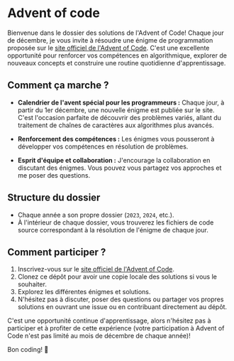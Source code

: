 # Advent of code

Bienvenue dans le dossier des solutions de l'Advent of Code! Chaque jour de décembre, je vous invite à résoudre une énigme de programmation proposée sur le [site officiel de l'Advent of Code](https://adventofcode.com/). C'est une excellente opportunité pour renforcer vos compétences en algorithmique, explorer de nouveaux concepts et construire une routine quotidienne d'apprentissage.

## Comment ça marche ?

- **Calendrier de l'avent spécial pour les programmeurs :** Chaque jour, à partir du 1er décembre, une nouvelle énigme est publiée sur le site. C'est l'occasion parfaite de découvrir des problèmes variés, allant du traitement de chaînes de caractères aux algorithmes plus avancés.

- **Renforcement des compétences :** Les énigmes vous pousseront à développer vos compétences en résolution de problèmes.
  
- **Esprit d'équipe et collaboration :** J'encourage la collaboration en discutant des énigmes. Vous pouvez vous partagez vos approches et me poser des questions.

## Structure du dossier

- Chaque année a son propre dossier (`2023`, `2024`, etc.).
- À l'intérieur de chaque dossier, vous trouverez les fichiers de code source correspondant à la résolution de l'énigme de chaque jour.

## Comment participer ?

1. Inscrivez-vous sur le [site officiel de l'Advent of Code](https://adventofcode.com/).
2. Clonez ce dépôt pour avoir une copie locale des solutions si vous le souhaiter.
3. Explorez les différentes énigmes et solutions.
4. N'hésitez pas à discuter, poser des questions ou partager vos propres solutions en ouvrant une issue ou en contribuant directement au dépôt.

C'est une opportunité continue d'apprentissage, alors n'hésitez pas à participer et à profiter de cette expérience (votre participation à Advent of Code n'est pas limité au mois de décembre de chaque année)!

Bon coding! 🚀
